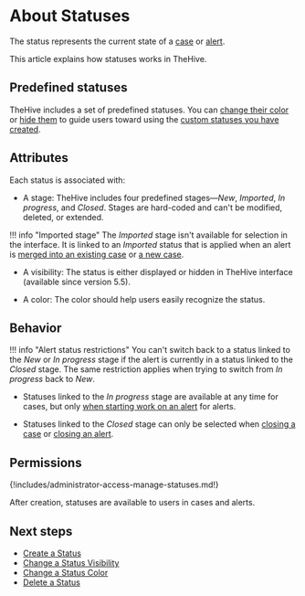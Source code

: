 # About Statuses

The status represents the current state of a [case](../../user-guides/analyst-corner/cases/about-cases.md) or [alert](../../user-guides/analyst-corner/alerts/about-alerts.md).

This article explains how statuses works in TheHive.

## Predefined statuses

TheHive includes a set of predefined statuses. You can [change their color](change-color-of-a-status.md) or [hide them](change-visibility-of-a-status.md) to guide users toward using the [custom statuses you have created](create-a-status.md).

## Attributes

Each status is associated with:

* A stage: TheHive includes four predefined stages—*New*, *Imported*, *In progress*, and *Closed*. Stages are hard-coded and can't be modified, deleted, or extended.

!!! info "Imported stage"
    The *Imported* stage isn't available for selection in the interface. It is linked to an *Imported* status that is applied when an alert is [merged into an existing case](../../user-guides/analyst-corner/alerts/alerts-description/merge-alerts.md) or [a new case](../../user-guides/analyst-corner/alerts/alerts-description/new-case-from-selection.md).

* A visibility: The status is either displayed or hidden in TheHive interface (available since version 5.5).

* A color: The color should help users easily recognize the status.

## Behavior

!!! info "Alert status restrictions"
    You can't switch back to a status linked to the *New* or *In progress* stage if the alert is currently in a status linked to the *Closed* stage. The same restriction applies when trying to switch from *In progress* back to *New*.

* Statuses linked to the *In progress* stage are available at any time for cases, but only [when starting work on an alert](../../user-guides/analyst-corner/alerts/alerts-description/actions.md#start) for alerts.

* Statuses linked to the *Closed* stage can only be selected when [closing a case](../../user-guides/analyst-corner/cases/cases-description/actions.md#close) or [closing an alert](../../user-guides/analyst-corner/alerts/alerts-description/actions.md#close).

## Permissions

{!includes/administrator-access-manage-statuses.md!}

After creation, statuses are available to users in cases and alerts.

## Next steps

* [Create a Status](create-a-status.md)
* [Change a Status Visibility](change-visibility-of-a-status.md)
* [Change a Status Color](change-color-of-a-status.md)
* [Delete a Status](delete-a-status.md)